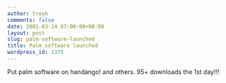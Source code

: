 ```yaml
---
author: troyh
comments: false
date: 2001-03-14 07:00:00+00:00
layout: post
slug: palm-software-launched
title: Palm software launched
wordpress_id: 1375
---
```


Put palm software on handango! and others. 95+ downloads the 1st day!!!
